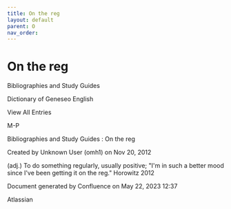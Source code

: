 ```yaml
---
title: On the reg
layout: default
parent: O
nav_order:
---
```


# On the reg

Bibliographies and Study Guides

Dictionary of Geneseo English

View All Entries

M-P

Bibliographies and Study Guides : On the reg

Created by  Unknown User (omh1) on Nov 20, 2012

(adj.) To do something regularly, usually positive; &quot;I'm in such a better mood since I've been getting it on the reg.&quot; Horowitz 2012

Document generated by Confluence on May 22, 2023 12:37

Atlassian
